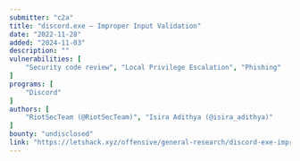 ```yaml
---
submitter: "c2a"
title: "discord.exe – Improper Input Validation"
date: "2022-11-28"
added: "2024-11-03"
description: ""
vulnerabilities: [
    "Security code review", "Local Privilege Escalation", "Phishing"
]
programs: [
    "Discord"
]
authors: [
    "RiotSecTeam (@RiotSecTeam)", "Isira Adithya (@isira_adithya)"
]
bounty: "undisclosed"
link: "https://letshack.xyz/offensive/general-research/discord-exe-improper-input-validation"
---
```




